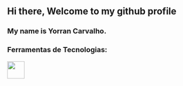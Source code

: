 ## Hi there, Welcome to my github profile
### My name is Yorran Carvalho.

### Ferramentas de Tecnologias:
<img src="[https://cdn.jsdelivr.net/gh/devicons/devicon/icons/java/java-original.svg" width="40" height="40"/>

<!--
**YorranCarvalho/YorranCarvalho** is a ✨ _special_ ✨ repository because its `README.md` (this file) appears on your GitHub profile.

Here are some ideas to get you started:

- 🔭 I’m currently working on ...
- 🌱 I’m currently learning ...
- 👯 I’m looking to collaborate on ...
- 🤔 I’m looking for help with ...
- 💬 Ask me about ...
- 📫 How to reach me: ...
- 😄 Pronouns: ...
- ⚡ Fun fact: ...
-->
